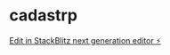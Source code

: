 # cadastrp

[Edit in StackBlitz next generation editor ⚡️](https://stackblitz.com/~/github.com/mariltonleal/cadastrp)
